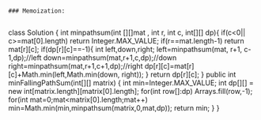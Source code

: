 ```
​
​
### Memoization:
​
```
class Solution {
int minpathsum(int [][]mat , int r, int c, int[][] dp){
if(c<0|| c>=mat[0].length) return Integer.MAX_VALUE;
if(r==mat.length-1) return mat[r][c];
if(dp[r][c]==-1){
int left,down,right;
left=minpathsum(mat, r+1, c-1,dp);//left
down=minpathsum(mat,r+1,c,dp);//down
right=minpathsum(mat,r+1,c+1,dp);//right
dp[r][c]=mat[r][c]+Math.min(left,Math.min(down, right));
}
return dp[r][c];
}
public int minFallingPathSum(int[][] matrix) {
int min=Integer.MAX_VALUE;
int dp[][] = new int[matrix.length][matrix[0].length];
for(int row[]:dp) Arrays.fill(row,-1);
for(int mat=0;mat<matrix[0].length;mat++)
min=Math.min(min,minpathsum(matrix,0,mat,dp));
return min;
}
}
```